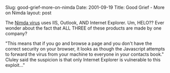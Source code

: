 Slug: good-grief-more-on-nimda
Date: 2001-09-19
Title: Good Grief - More on Nimda
layout: post

The <a href="http://news.zdnet.co.uk/story/0,,t269-s2095530,00.html">Nimda virus</a> uses IIS, Outlook, AND Internet Explorer. Um, HELO?? Ever wonder about the fact that ALL THREE of these products are made by one company?

&quot;This means that if you go and browse a page and you don&#39;t have the correct security on your browser, it looks as though the Javascript attempts to forward the virus from your machine to everyone in your contacts book.&quot; Cluley said the suspicion is that only Internet Explorer is vulnerable to this exploit...&quot;
